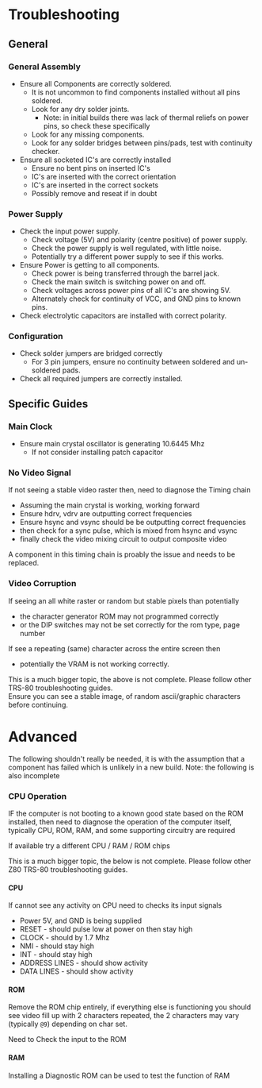 # Troubleshooting

## General

### General Assembly
* Ensure all Components are correctly soldered.
    * It is not uncommon to find components installed without all pins soldered.
    * Look for any dry solder joints.
      * Note: in initial builds there was lack of thermal reliefs on power pins, so check these specifically
    * Look for any missing components.
    * Look for any solder bridges between pins/pads, test with continuity checker.
* Ensure all socketed IC's are correctly installed
    * Ensure no bent pins on inserted IC's
    * IC's are inserted with the correct orientation
    * IC's are inserted in the correct sockets
    * Possibly remove and reseat if in doubt

### Power Supply
* Check the input power supply.
    * Check voltage (5V) and polarity (centre positive) of power supply.
    * Check the power supply is well regulated, with  little noise.
    * Potentially try a different power supply to see if this works.
* Ensure Power is getting to all components.
    * Check power is being transferred through the barrel jack.
    * Check the main switch is switching power on and off.
    * Check voltages across power pins of all IC's are showing 5V.
    * Alternately check for continuity of VCC, and GND pins to known pins.
* Check electrolytic capacitors are installed with correct polarity.

### Configuration
* Check solder jumpers are bridged correctly
    * For 3 pin jumpers, ensure no continuity between soldered and un-soldered pads.
* Check all required jumpers are correctly installed.

## Specific Guides

### Main Clock
* Ensure main crystal oscillator is generating 10.6445 Mhz
    * If not consider installing patch capacitor

### No Video Signal

If not seeing a stable video raster then, need to diagnose the Timing chain
* Assuming the main crystal is working, working forward
* Ensure hdrv, vdrv are outputting correct frequencies
* Ensure hsync and vsync should be be outputting correct frequencies
* then check for a sync pulse, which is mixed from hsync and vsync
* finally check the video mixing circuit to output composite video

A component in this timing chain is proably the issue and needs to be replaced.

### Video Corruption

If seeing an all white raster or random but stable pixels than potentially
* the character generator ROM may not programmed correctly
* or the DIP switches may not be set correctly for the rom type, page number

If see a repeating (same) character across the entire screen then
* potentially the VRAM is not working correctly.

This is a much bigger topic, the above is not complete. Please follow other TRS-80 troubleshooting guides.  
Ensure you can see a stable image, of random ascii/graphic characters before continuing.

# Advanced

The following shouldn't really be needed, it is with the assumption that a component has failed
which is unlikely in a new build. Note: the following is also incomplete

### CPU Operation
IF the computer is not booting to a known good state based on the ROM installed, then
need to diagnose the operation of the computer itself, typically CPU, ROM, RAM, and some
supporting circuitry are required

If available try a different CPU / RAM / ROM chips

This is a much bigger topic, the below is not complete. Please follow other
Z80 TRS-80 troubleshooting guides.

#### CPU
If cannot see any activity on CPU need to checks its input signals
* Power 5V, and GND is being supplied
* RESET - should pulse low at power on then stay high
* CLOCK - should by 1.7 Mhz
* NMI - should stay high
* INT - should stay high
* ADDRESS LINES - should show activity
* DATA LINES - should show activity

#### ROM
Remove the ROM chip entirely, if everything else is functioning you should see video fill up
with 2 characters repeated, the 2 characters may vary (typically `@9`) depending on char set.

Need to Check the input to the ROM

#### RAM
Installing a Diagnostic ROM can be used to test the function of RAM
